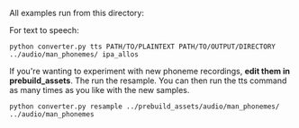 All examples run from this directory:

For text to speech:
```
python converter.py tts PATH/TO/PLAINTEXT PATH/TO/OUTPUT/DIRECTORY ../audio/man_phonemes/ ipa_allos
```

If you're wanting to experiment with new phoneme recordings, __edit them in prebuild_assets__. The run the resample. You can then run the tts command as many times as you like with the new samples.

```
python converter.py resample ../prebuild_assets/audio/man_phonemes/ ../audio/man_phonemes
```
